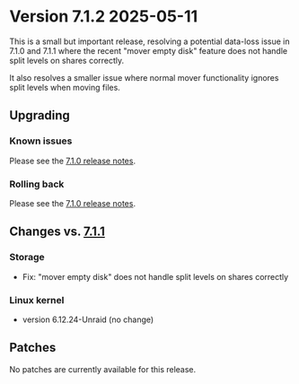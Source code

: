 # Version 7.1.2 2025-05-11

This is a small but important release, resolving a potential data-loss issue in 7.1.0 and 7.1.1 where the recent "mover empty disk" feature does not handle split levels on shares correctly.

It also resolves a smaller issue where normal mover functionality ignores split levels when moving files.

## Upgrading

### Known issues

Please see the [7.1.0 release notes](7.1.0.md#known-issues).

### Rolling back

Please see the [7.1.0 release notes](7.1.0.md#rolling-back).

## Changes vs. [7.1.1](7.1.1.md)

### Storage

* Fix: "mover empty disk" does not handle split levels on shares correctly

### Linux kernel

* version 6.12.24-Unraid (no change)

## Patches

No patches are currently available for this release.
